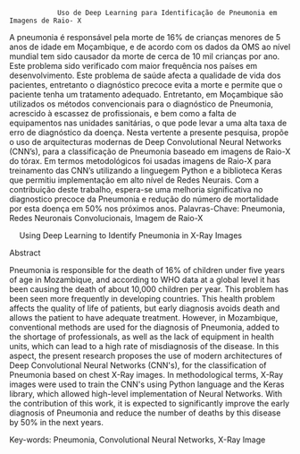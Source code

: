 				Uso de Deep Learning para Identificação de Pneumonia em Imagens de Raio- X

A pneumonia é responsável pela morte de 16% de crianças menores de 5 anos de idade em Moçambique, e de acordo com os dados da OMS ao nível mundial tem sido causador da morte de cerca de 10 mil crianças por ano. Este problema sido verificado com maior frequência nos países em desenvolvimento. Este problema de saúde afecta a qualidade de vida dos pacientes, entretanto o diagnóstico precoce evita a morte e permite que o paciente tenha um tratamento adequado. Entretanto, em Moçambique são utilizados os métodos convencionais para o diagnóstico de Pneumonia, acrescido à escassez de profissionais, e bem como a falta de equipamentos nas unidades sanitárias, o que pode levar a uma alta taxa de erro de diagnóstico da doença. Nesta vertente a presente pesquisa, propõe o uso de arquitecturas modernas de Deep Convolutional Neural Networks (CNN’s), para a classificação de Pneumonia baseado em imagens de Raio-X do tórax.  Em termos metodológicos foi usadas imagens de Raio-X para treinamento das CNN’s utilizando a linguegem Python e a biblioteca Keras que permitiu implementação em alto nível de Redes Neurais. Com a contribuição deste trabalho, espera-se uma melhoria significativa no diagnostico precoce da Pneumonia e redução do número de mortalidade por esta doença em 50% nos próximos anos.
Palavras-Chave: Pneumonia, Redes Neuronais Convolucionais, Imagem de Raio-X



 
							Using Deep Learning to Identify Pneumonia in X-Ray Images


Abstract

Pneumonia is responsible for the death of 16% of children under five years of age in Mozambique, and according to WHO data at a global level it has been causing the death of about 10,000 children per year. This problem has been seen more frequently in developing countries. This health problem affects the quality of life of patients, but early diagnosis avoids death and allows the patient to have adequate treatment. However, in Mozambique, conventional methods are used for the diagnosis of Pneumonia, added to the shortage of professionals, as well as the lack of equipment in health units, which can lead to a high rate of misdiagnosis of the disease. In this aspect, the present research proposes the use of modern architectures of Deep Convolutional Neural Networks (CNN's), for the classification of Pneumonia based on chest X-Ray images.  In methodological terms, X-Ray images were used to train the CNN's using Python language and the Keras library, which allowed high-level implementation of Neural Networks. With the contribution of this work, it is expected to significantly improve the early diagnosis of Pneumonia and reduce the number of deaths by this disease by 50% in the next years.

Key-words: Pneumonia, Convolutional Neural Networks, X-Ray Image
